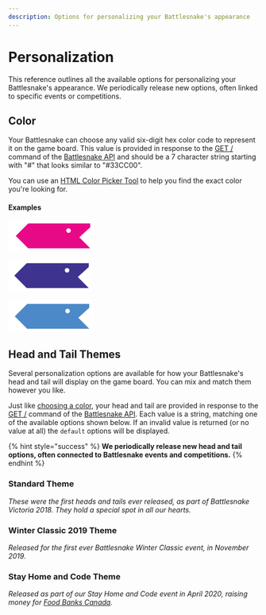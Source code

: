 ```yaml
---
description: Options for personalizing your Battlesnake's appearance
---
```


# Personalization

This reference outlines all the available options for personalizing your Battlesnake's appearance. We periodically release new options, often linked to specific events or competitions.

## Color

Your Battlesnake can choose any valid six-digit hex color code to represent it on the game board. This value is provided in response to the [GET /](api.md#undefined) command of the [Battlesnake API](api.md) and should be a 7 character string starting with "\#" that looks similar to "\#33CC00".

You can use an [HTML Color Picker Tool](https://www.w3schools.com/colors/colors_picker.asp) to help you find the exact color you're looking for.

#### **Examples**

![\#E80978](../.gitbook/assets/screenshot-2020-05-13-09.19.33.png)

![\#3E338F](../.gitbook/assets/screenshot-2020-05-13-09.19.58.png)

![\#4C89C8](../.gitbook/assets/screenshot-2020-05-13-09.20.29.png)

## Head and Tail Themes

Several personalization options are available for how your Battlesnake's head and tail will display on the game board. You can mix and match them however you like.

Just like [choosing a color](personalization.md#color), your head and tail are provided in response to the [GET /](api.md#undefined) command of the [Battlesnake API](api.md). Each value is a string, matching one of the available options shown below. If an invalid value is returned \(or no value at all\) the `default` options will be displayed.

{% hint style="success" %}
**We periodically release new head and tail options, often connected to Battlesnake events and competitions.**
{% endhint %}

### **Standard Theme**

_These were the first heads and tails ever released, as part of Battlesnake Victoria 2018. They hold a special spot in all our hearts._

### **Winter Classic 2019 Theme**

_Released for the first ever Battlesnake Winter Classic event, in November 2019._

### **Stay Home and Code Theme**

_Released as part of our Stay Home and Code event in April 2020, raising money for_ [_Food Banks Canada_](https://www.foodbankscanada.ca/)_._

